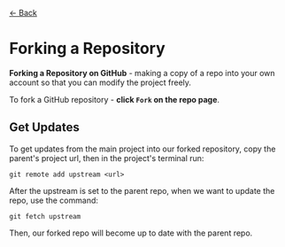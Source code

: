 [&larr; Back](./README.md)

# Forking a Repository

**Forking a Repository on GitHub** - making a copy of a repo into your own account so that you can modify the project freely.

To fork a GitHub repository - **click `Fork` on the repo page**.

## Get Updates

To get updates from the main project into our forked repository, copy the parent's project url, then in the project's terminal run:

```
git remote add upstream <url>
```

After the upstream is set to the parent repo, when we want to update the repo, use the command:

```
git fetch upstream
```

Then, our forked repo will become up to date with the parent repo.

<br>
